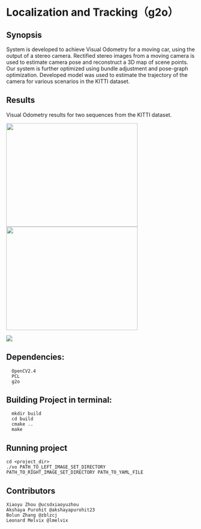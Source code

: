 # Localization and Tracking（g2o）

## Synopsis
System is developed to achieve Visual Odometry for a moving car, using the output of a stereo camera. Rectified stereo images from a moving camera is used to estimate camera pose and reconstruct a 3D map of scene points. Our system is further optimized using bundle adjustment and pose-graph optimization. Developed model was used to estimate the trajectory of the camera for various scenarios in the KITTI dataset.

## Results

Visual Odometry results for two sequences from the KITTI dataset.

<img src="https://raw.githubusercontent.com/akshayapurohit23/Stereo-Visual-Odometry/master/assets/Images/Seq06.png" width=350 height=275 align="middle" >     <img src="https://raw.githubusercontent.com/akshayapurohit23/Stereo-Visual-Odometry/master/assets/Images/Seq09.png" width=350 height=275 align="middle" >

[![](https://img.youtube.com/vi/EFFH1OTh_IQ/0.jpg)](https://www.youtube.com/watch?v=EFFH1OTh_IQ)

## Dependencies:
```
  OpenCV2.4
  PCL
  g2o
```

## Building Project in terminal:
```
  mkdir build
  cd build
  cmake ..
  make
```

##  Running project
```
cd <project_dir>
./vo PATH_TO_LEFT_IMAGE_SET_DIRECTORY PATH_TO_RIGHT_IMAGE_SET_DIRECTORY PATH_TO_YAML_FILE
```

## Contributors
```
Xiaoyu Zhou @ucsdxiaoyuzhou
Akshaya Purohit @akshayapurohit23
Bolun Zhang @zblzcj
Leonard Melvix @lmelvix
```
